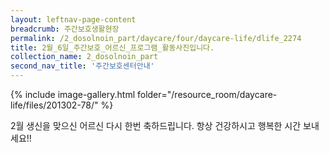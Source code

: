 ```yaml
--- 
layout: leftnav-page-content 
breadcrumb: 주간보호생활현장 
permalink: /2_dosolnoin_part/daycare/four/daycare-life/dlife_2274
title: 2월_6일_주간보호_어르신_프로그램_활동사진입니다.
collection_name: 2_dosolnoin_part
second_nav_title: '주간보호센터안내' 
---
```

{% include image-gallery.html folder="/resource_room/daycare-life/files/201302-78/" %}




2월 생신을 맞으신 어르신 다시 한번 축하드립니다.
항상 건강하시고 행복한 시간 보내세요!!